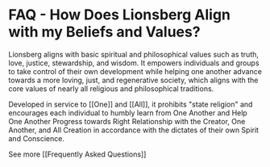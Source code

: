 # FAQ - How Does Lionsberg Align with my Beliefs and Values?

Lionsberg aligns with basic spiritual and philosophical values such as truth, love, justice, stewardship, and wisdom. It empowers individuals and groups to take control of their own development while helping one another advance towards a more loving, just, and regenerative society, which aligns with the core values of nearly all religious and philosophical traditions. 

Developed in service to [[One]] and [[All]], it prohibits "state religion" and encourages each individual to humbly learn from One Another and Help One Another Progress towards Right Relationship with the Creator, One Another, and All Creation in accordance with the dictates of their own Spirit and Conscience. 

See more [[Frequently Asked Questions]]  